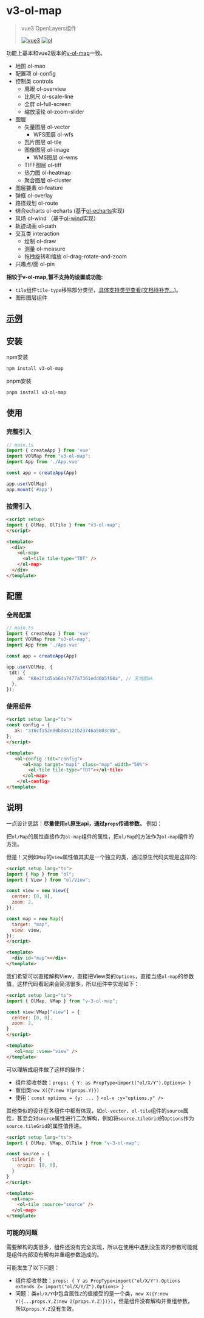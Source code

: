 # v3-ol-map

> vue3 OpenLayers组件
>
> [![vue3](https://img.shields.io/badge/vue-v3.4.27-8A2BE2)](https://github.com/vuejs/core/tree/main/packages/vue#readme)
> [![ol](https://img.shields.io/badge/OpenLayers-v10-20c3aa)](https://openlayers.org/)

功能上基本和vue2版本的[v-ol-map](https://github.com/pp129/vue-openlayers-map)一致。

- 地图 ol-mao
- 配置项 ol-config
- 控制类 controls
  - 鹰眼 ol-overview
  - 比例尺 ol-scale-line
  - 全屏 ol-full-screen
  - 缩放滚轮 ol-zoom-slider
- 图层
  - 矢量图层 ol-vector
    - WFS图层 ol-wfs
  - 瓦片图层 ol-tile
  - 图像图层 ol-image
    - WMS图层 ol-wms
  - TIFF图层 ol-tiff
  - 热力图 ol-heatmap
  - 聚合图层 ol-cluster
- 图层要素 ol-feature
- 弹框 ol-overlay
- 路径规划 ol-route
- 结合echarts ol-echarts (基于[ol-echarts](https://github.com/sakitam-fdd/ol3Echarts)实现)
- 风场 ol-wind （基于[ol-wind](https://github.com/sakitam-fdd/wind-layer/tree/master/packages/ol)实现）
- 轨迹动画 ol-path
- 交互类 interaction
  - 绘制 ol-draw
  - 测量 ol-measure
  - 拖拽旋转和缩放 ol-drag-rotate-and-zoom
- 兴趣点/面 ol-pin

__相较于v-ol-map,暂不支持的设置或功能:__

- `tile`组件`tile-type`移除部分类型，[具体支持类型查看(文档待补充...)](#v3-ol-map)。
- 图形图层组件

## [示例](https://v3-ol-map.netlify.app/)

## 安装

npm安装

```bash
npm install v3-ol-map
```

pnpm安装

```bash
pnpm install v3-ol-map
```

## 使用

### 完整引入

```ts
// main.ts
import { createApp } from 'vue'
import VOlMap from "v3-ol-map";
import App from './App.vue'

const app = createApp(App)

app.use(VOlMap)
app.mount('#app')
```

### 按需引入

```html
<script setup>
import { OlMap, OlTile } from "v3-ol-map";
</script>

<template>
  <div>
    <ol-map>
      <ol-tile tile-type="TDT" />
    </ol-map>
  </div>
</template>
```

## 配置

### 全局配置

```ts
// main.ts
import { createApp } from 'vue'
import VOlMap from "v3-ol-map";
import App from './App.vue'

const app = createApp(App)

app.use(VOlMap, {
 tdt: {
    ak: "88e2f1d5ab64a7477a7361edd6b5f68a", // 天地图ak
  },
});
```

### 使用组件

```html
<script setup lang="ts">
const config = {
   ak: "316cf152e80bd8a121b23746a5803c8b",
};
</script>

<template>
   <ol-config :tdt="config">
      <ol-map target="map1" class="map" width="50%">
        <ol-tile tile-type="TDT"></ol-tile>
      </ol-map>
    </ol-config>
</template>
```

## 说明

一点设计思路：__尽量使用`ol`原生api，通过`props`传递参数。__ 例如：

把`ol/Map`的属性直接作为`ol-map`组件的属性，把`ol/Map`的方法作为`ol-map`组件的方法。

但是！又例如`Map`的`view`属性值其实是一个独立的类，通过原生代码实现是这样的:

```html
<script setup lang="ts">
import { Map } from "ol";
import { View } from "ol/View";

const view = new View({
  center: [0, 0],
  zoom: 2,
});

const map = new Map({
  target: "map",
  view: view,
});
</script>

<template>
  <div id="map"></div>
</template>
```

我们希望可以直接解构View，直接把View类的`Options`，直接当成`ol-map`的参数值，这样代码看起来会简洁很多，所以组件中实现如下：

```html
<script setup lang="ts">
import { OlMap, VMap } from "v-3-ol-map";

const view:VMap["view"] = {
  center: [0, 0],
  zoom: 2,
}
</script>

<template>
   <ol-map :view="view" />
</template>
```

可以理解成组件做了这样的操作：

- 组件接收参数：`props: { Y: as PropType<import("ol/X/Y").Options> }`
- 重组类`new X({Y:new Y(props.Y)})`
- 使用：`const options = {y: ... }` `<ol-x :y="options.y" />`

其他类似的设计在各组件中都有体现，如`ol-vector`、`ol-tile`组件的`source`属性，甚至会对`source`属性进行二次解构，例如将`source.tileGrid`的`Options`作为`source.tileGrid`的属性值传递。

```html
<script setup lang="ts">
import { OlMap, VMap, OlTile } from "v-3-ol-map";

const source = {
  tileGrid: {
    origin: [0, 0],
  }
}
</script>

<template>
  <ol-map>
    <ol-tile :source="source" />
  </ol-map>
</template>
```

### 可能的问题

需要解构的类很多，组件还没有完全实现，所以在使用中遇到没生效的参数可能就是组件内部没有解构并重组参数造成的。

可能发生了以下问题：

- 组件接收参数：`props: { Y as PropType<import("ol/X/Y").Options extends Z= import("ol/X/Y/Z").Options> }`
- 问题：类`ol/X/Y`中包含属性`Z`的值接受的是一个类，`new X({Y:new Y({...props.Y,Z:new Z(props.Y.Z)})})`，但是组件没有解构并重组参数，所以`props.Y.Z`没有生效。
